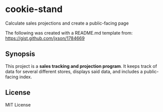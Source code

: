 # cookie-stand
Calculate sales projections and create a public-facing page

The following was created with a README.md template from:
https://gist.github.com/jxson/1784669

## Synopsis

This project is a **sales tracking and projection program**. It keeps track of data for several different stores, displays said data, and includes a public-facing index.

## License

MIT License